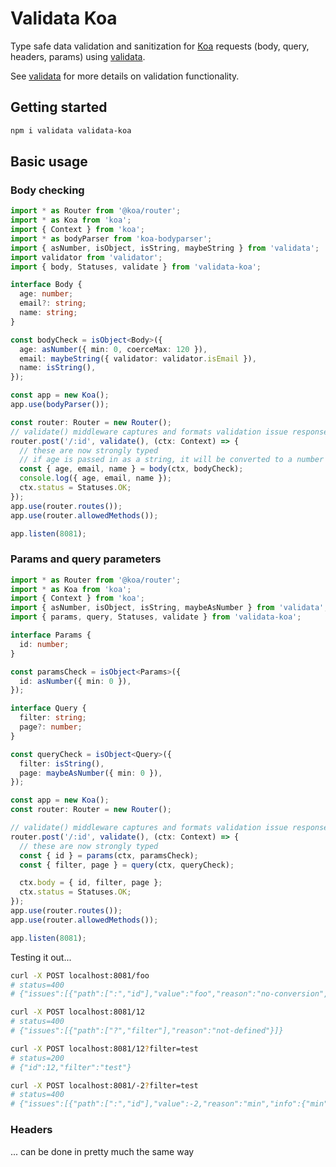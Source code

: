 # Validata Koa

Type safe data validation and sanitization for [Koa](https://www.npmjs.com/package/koa) requests
(body, query, headers, params) using [validata](https://www.npmjs.com/package/validata).

See [validata](https://www.npmjs.com/package/validata) for more details on validation functionality.

## Getting started

```bash
npm i validata validata-koa
```

## Basic usage

### Body checking

```typescript
import * as Router from '@koa/router';
import * as Koa from 'koa';
import { Context } from 'koa';
import * as bodyParser from 'koa-bodyparser';
import { asNumber, isObject, isString, maybeString } from 'validata';
import validator from 'validator';
import { body, Statuses, validate } from 'validata-koa';

interface Body {
  age: number;
  email?: string;
  name: string;
}

const bodyCheck = isObject<Body>({
  age: asNumber({ min: 0, coerceMax: 120 }),
  email: maybeString({ validator: validator.isEmail }),
  name: isString(),
});

const app = new Koa();
app.use(bodyParser());

const router: Router = new Router();
// validate() middleware captures and formats validation issue responses
router.post('/:id', validate(), (ctx: Context) => {
  // these are now strongly typed
  // if age is passed in as a string, it will be converted to a number (by the asNumber() check)
  const { age, email, name } = body(ctx, bodyCheck);
  console.log({ age, email, name });
  ctx.status = Statuses.OK;
});
app.use(router.routes());
app.use(router.allowedMethods());

app.listen(8081);
```

### Params and query parameters

```typescript
import * as Router from '@koa/router';
import * as Koa from 'koa';
import { Context } from 'koa';
import { asNumber, isObject, isString, maybeAsNumber } from 'validata';
import { params, query, Statuses, validate } from 'validata-koa';

interface Params {
  id: number;
}

const paramsCheck = isObject<Params>({
  id: asNumber({ min: 0 }),
});

interface Query {
  filter: string;
  page?: number;
}

const queryCheck = isObject<Query>({
  filter: isString(),
  page: maybeAsNumber({ min: 0 }),
});

const app = new Koa();
const router: Router = new Router();

// validate() middleware captures and formats validation issue responses
router.post('/:id', validate(), (ctx: Context) => {
  // these are now strongly typed
  const { id } = params(ctx, paramsCheck);
  const { filter, page } = query(ctx, queryCheck);

  ctx.body = { id, filter, page };
  ctx.status = Statuses.OK;
});
app.use(router.routes());
app.use(router.allowedMethods());

app.listen(8081);
```

Testing it out...

```bash
curl -X POST localhost:8081/foo
# status=400
# {"issues":[{"path":[":","id"],"value":"foo","reason":"no-conversion","info":{"toType":"number"}}]}

curl -X POST localhost:8081/12
# status=400
# {"issues":[{"path":["?","filter"],"reason":"not-defined"}]}

curl -X POST localhost:8081/12?filter=test
# status=200
# {"id":12,"filter":"test"}

curl -X POST localhost:8081/-2?filter=test
# status=400
# {"issues":[{"path":[":","id"],"value":-2,"reason":"min","info":{"min":0}}]}
```

### Headers

... can be done in pretty much the same way
